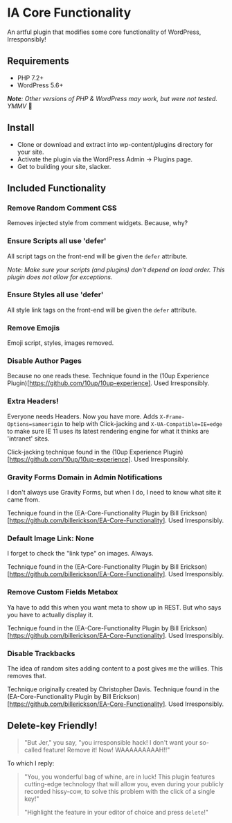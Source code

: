 # IA Core Functionality
An artful plugin that modifies some core functionality of WordPress, Irresponsibly!

## Requirements

- PHP 7.2+
- WordPress 5.6+

_**Note**: Other versions of PHP & WordPress may work, but were not tested. YMMV_ :shrug:

## Install

- Clone or download and extract into wp-content/plugins directory for your site.
- Activate the plugin via the WordPress Admin -> Plugins page.
- Get to building your site, slacker.

## Included Functionality

### Remove Random Comment CSS
Removes injected style from comment widgets. Because, why?

### Ensure Scripts all use 'defer'
All script tags on the front-end will be given the `defer` attribute.

_*Note:* Make sure your scripts (and plugins) don't depend on load order. This plugin does not allow for exceptions._

### Ensure Styles all use 'defer'
All style link tags on the front-end will be given the `defer` attribute.

### Remove Emojis
Emoji script, styles, images removed. 

### Disable Author Pages
Because no one reads these. Technique found in the (10up Experience Plugin)[https://github.com/10up/10up-experience]. Used Irresponsibly.

### Extra Headers!
Everyone needs Headers. Now you have more. Adds `X-Frame-Options=sameorigin` to help with Click-jacking and `X-UA-Compatible=IE=edge` to make sure IE 11 uses its latest rendering engine for what it thinks are 'intranet' sites. 

Click-jacking technique found in the (10up Experience Plugin)[https://github.com/10up/10up-experience]. Used Irresponsibly.

### Gravity Forms Domain in Admin Notifications
I don't always use Gravity Forms, but when I do, I need to know what site it came from.

Technique found in the (EA-Core-Functionality Plugin by Bill Erickson)[https://github.com/billerickson/EA-Core-Functionality]. Used Irresponsibly.

### Default Image Link: None
I forget to check the "link type" on images. Always.

Technique found in the (EA-Core-Functionality Plugin by Bill Erickson)[https://github.com/billerickson/EA-Core-Functionality]. Used Irresponsibly.

### Remove Custom Fields Metabox
Ya have to add this when you want meta to show up in REST. But who says you have to actually display it.

Technique found in the (EA-Core-Functionality Plugin by Bill Erickson)[https://github.com/billerickson/EA-Core-Functionality]. Used Irresponsibly.


### Disable Trackbacks
The idea of random sites adding content to a post gives me the willies. This removes that.

Technique originally created by Christopher Davis.
Technique found in the (EA-Core-Functionality Plugin by Bill Erickson)[https://github.com/billerickson/EA-Core-Functionality]. Used Irresponsibly.


## Delete-key Friendly!

> "But Jer," you say, "you irresponsible hack! I don't want your so-called feature! Remove it! Now! WAAAAAAAAAH!!"

To which I reply:

> "You, you wonderful bag of whine, are in luck! This plugin features cutting-edge technology that will allow you, 
> even during your publicly recorded hissy-cow, to solve this problem with the click of a single key!"
> 
> "Highlight the feature in your editor of choice and press `delete`!"

